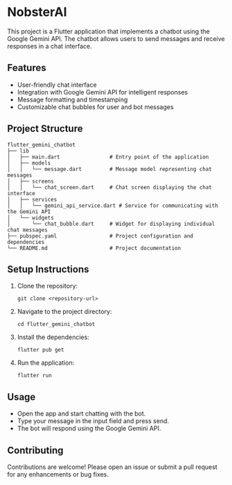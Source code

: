 # NobsterAI

This project is a Flutter application that implements a chatbot using the Google Gemini API. The chatbot allows users to send messages and receive responses in a chat interface.

## Features

- User-friendly chat interface
- Integration with Google Gemini API for intelligent responses
- Message formatting and timestamping
- Customizable chat bubbles for user and bot messages

## Project Structure

```
flutter_gemini_chatbot
├── lib
│   ├── main.dart                # Entry point of the application
│   ├── models
│   │   └── message.dart         # Message model representing chat messages
│   ├── screens
│   │   └── chat_screen.dart     # Chat screen displaying the chat interface
│   ├── services
│   │   └── gemini_api_service.dart # Service for communicating with the Gemini API
│   └── widgets
│       └── chat_bubble.dart     # Widget for displaying individual chat messages
├── pubspec.yaml                 # Project configuration and dependencies
└── README.md                    # Project documentation
```

## Setup Instructions

1. Clone the repository:
   ```
   git clone <repository-url>
   ```

2. Navigate to the project directory:
   ```
   cd flutter_gemini_chatbot
   ```

3. Install the dependencies:
   ```
   flutter pub get
   ```

4. Run the application:
   ```
   flutter run
   ```

## Usage

- Open the app and start chatting with the bot.
- Type your message in the input field and press send.
- The bot will respond using the Google Gemini API.

## Contributing

Contributions are welcome! Please open an issue or submit a pull request for any enhancements or bug fixes.